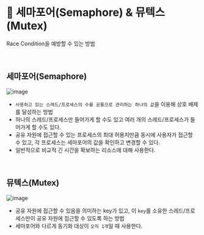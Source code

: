 # 📍 세마포어(Semaphore) & 뮤텍스(Mutex)

Race Condition을 예방할 수 있는 방법

<br>

## 세마포어(Semaphore)

![image](https://user-images.githubusercontent.com/78673570/194751164-8da533df-6090-4010-9e42-8574e8e763c9.png)

- `사용하고 있는 스레드/프로세스의 수를 공통으로 관리하는 하나의 값`을 이용해 상호 배제를 달성하는 방법
- 하나의 스레드/프로세스만 들어가게 할 수도 있고 여러 개의 스레드/프로세스가 들어가게 할 수도 있다.
- 공유 자원에 접근할 수 있는 프로세스의 최대 허용치만큼 동시에 사용자가 접근할 수 있고, 각 프로세스는 세마포어의 값을 확인하고 변경할 수 있다.
- 일반적으로 비교적 긴 시간을 확보하는 리소스에 대해 사용한다.

<br>

## 뮤텍스(Mutex)

![image](https://user-images.githubusercontent.com/78673570/194751127-e5a59bc8-6978-44a8-b5ac-de8ea6173bd3.png)

- 공유 자원에 접근할 수 있음을 의미하는 key가 있고, 이 `key`를 소유한 스레드/프로세스만이 공유 자원에 접근할 수 있도록 하는 방법
- 세마포어와 다르게 동기화 대상이 `오직 1개`일 때 사용한다.
